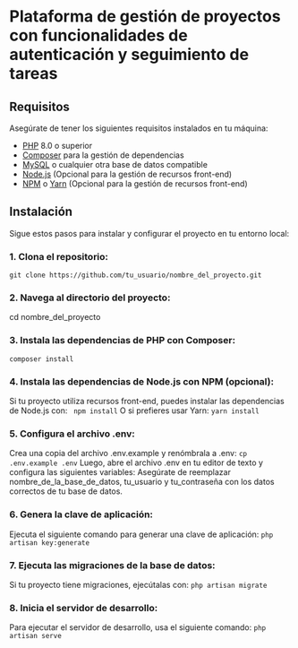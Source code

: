 # Plataforma de gestión de proyectos con funcionalidades de autenticación y seguimiento de tareas

## Requisitos

Asegúrate de tener los siguientes requisitos instalados en tu máquina:

- [PHP](https://www.php.net/) 8.0 o superior
- [Composer](https://getcomposer.org/) para la gestión de dependencias
- [MySQL](https://www.mysql.com/) o cualquier otra base de datos compatible
- [Node.js](https://nodejs.org/) (Opcional para la gestión de recursos front-end)
- [NPM](https://www.npmjs.com/) o [Yarn](https://yarnpkg.com/) (Opcional para la gestión de recursos front-end)

## Instalación

Sigue estos pasos para instalar y configurar el proyecto en tu entorno local:

### 1. **Clona el repositorio:**
   ``` git clone https://github.com/tu_usuario/nombre_del_proyecto.git ```
### 2.	Navega al directorio del proyecto:
cd nombre_del_proyecto
### 3.	Instala las dependencias de PHP con Composer:
```composer install```
### 4.	Instala las dependencias de Node.js con NPM (opcional):
Si tu proyecto utiliza recursos front-end, puedes instalar las dependencias de Node.js con:
 ``` npm install```
O si prefieres usar Yarn:
```yarn install```
### 5.	Configura el archivo .env:
Crea una copia del archivo .env.example y renómbrala a .env:
```cp .env.example .env```
Luego, abre el archivo .env en tu editor de texto y configura las siguientes variables:
Asegúrate de reemplazar nombre_de_la_base_de_datos, tu_usuario y tu_contraseña con los datos correctos de tu base de datos.
### 6.	Genera la clave de aplicación:
Ejecuta el siguiente comando para generar una clave de aplicación:
```php artisan key:generate```
### 7.	Ejecuta las migraciones de la base de datos:
Si tu proyecto tiene migraciones, ejecútalas con:
```php artisan migrate```
### 8.	Inicia el servidor de desarrollo:
Para ejecutar el servidor de desarrollo, usa el siguiente comando:
```php artisan serve```
